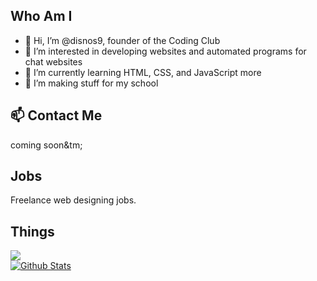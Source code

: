 ## Who Am I
- 👋 Hi, I’m @disnos9, founder of the Coding Club
- 👀 I’m interested in developing websites and automated programs for chat websites
- 🌱 I’m currently learning HTML, CSS, and JavaScript more
- 💞️ I’m making stuff for my school


## 📫 Contact Me
coming soon&tm;

## Jobs
Freelance web designing jobs.

## Things
![](https://komarev.com/ghpvc/?username=disnos9&color=yellow&label=Cool+People) 
<br>[![Github Stats](https://github-readme-stats.vercel.app/api?username=disnos9)](https://github.com/anuraghazra/github-readme-stats)
